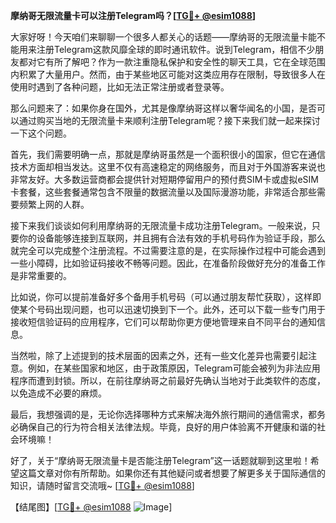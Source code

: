 **摩纳哥无限流量卡可以注册Telegram吗？[[TG💪+ @esim1088](https://t.me/s/esim1088)]**

大家好呀！今天咱们来聊聊一个很多人都关心的话题——摩纳哥的无限流量卡能不能用来注册Telegram这款风靡全球的即时通讯软件。说到Telegram，相信不少朋友都对它有所了解吧？作为一款注重隐私保护和安全性的聊天工具，它在全球范围内积累了大量用户。然而，由于某些地区可能对这类应用存在限制，导致很多人在使用时遇到了各种问题，比如无法正常注册或者登录等。

那么问题来了：如果你身在国外，尤其是像摩纳哥这样以奢华闻名的小国，是否可以通过购买当地的无限流量卡来顺利注册Telegram呢？接下来我们就一起来探讨一下这个问题。

首先，我们需要明确一点，那就是摩纳哥虽然是一个面积很小的国家，但它在通信技术方面却相当发达。这里不仅有高速稳定的网络服务，而且对于外国游客来说也非常友好。大多数运营商都会提供针对短期停留用户的预付费SIM卡或虚拟eSIM卡套餐，这些套餐通常包含不限量的数据流量以及国际漫游功能，非常适合那些需要频繁上网的人群。

接下来我们谈谈如何利用摩纳哥的无限流量卡成功注册Telegram。一般来说，只要你的设备能够连接到互联网，并且拥有合法有效的手机号码作为验证手段，那么就完全可以完成整个注册流程。不过需要注意的是，在实际操作过程中可能会遇到一些小障碍，比如验证码接收不畅等问题。因此，在准备阶段做好充分的准备工作是非常重要的。

比如说，你可以提前准备好多个备用手机号码（可以通过朋友帮忙获取），这样即使某个号码出现问题，也可以迅速切换到下一个。此外，还可以下载一些专门用于接收短信验证码的应用程序，它们可以帮助你更方便地管理来自不同平台的通知信息。

当然啦，除了上述提到的技术层面的因素之外，还有一些文化差异也需要引起注意。例如，在某些国家和地区，由于政策原因，Telegram可能会被列为非法应用程序而遭到封锁。所以，在前往摩纳哥之前最好先确认当地对于此类软件的态度，以免造成不必要的麻烦。

最后，我想强调的是，无论你选择哪种方式来解决海外旅行期间的通信需求，都务必确保自己的行为符合相关法律法规。毕竟，良好的用户体验离不开健康和谐的社会环境嘛！

好了，关于“摩纳哥无限流量卡是否能注册Telegram”这一话题就聊到这里啦！希望这篇文章对你有所帮助。如果你还有其他疑问或者想要了解更多关于国际通信的知识，请随时留言交流哦~ [[TG💪+ @esim1088](https://t.me/s/esim1088)]

【结尾图】[[TG💪+ @esim1088](https://t.me/s/esim1088) ![Image](https://i.postimg.cc/4NQfJmqS/Snipaste-2025-05-13-00-14-12.png)]